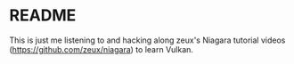 # README #

This is just me listening to and hacking along zeux's Niagara tutorial videos (https://github.com/zeux/niagara) to learn Vulkan.
